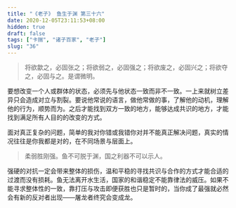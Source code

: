```yaml
---
title: "《老子》 鱼生于渊 第三十六"
date: 2020-12-05T23:11:53+08:00
hidden: true
draft: false
tags: ["卡揣", "诸子百家", "老子"]
slug: "36"
---
```


> 将欲歙之，必固张之；将欲弱之，必固强之；将欲废之，必固兴之；将欲夺之，必固与之。是谓微明。

要想改变一个人或群体的状态，必须先与他状态一致而非不一致。一上来就树立差异只会造成对立与割裂。要说他常说的语言，做他常做的事，了解他的动机，理解他的行为，顺势而为。之后才能找到双方一致的地方，能够达成共识的地方，才能找到满足所有人目的的改变的方式。

面对真正复杂的问题，简单的我对你错或我错你对并不能真正解决问题，真实的情况往往是你我都是对的，在不同场景与层面上。

> 柔弱胜刚强。鱼不可脱于渊，国之利器不可以示人。

强硬的对抗一定会带来整体的损伤，温和平稳的寻找共识与合作的方式才能合适的过渡而没有损耗。鱼无法离开水生活，国家的和谐稳定不能靠律法的威压。如果不能寻求整体性的一致，靠打压与攻击即便获胜也只是暂时的，当你成了最强就必然会有新的反对者出现——屠龙者终究会变成龙。